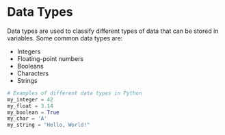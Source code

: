 # Data Types

Data types are used to classify different types of data that can be stored in variables. Some common data types are:

- Integers
- Floating-point numbers
- Booleans
- Characters
- Strings

```python
# Examples of different data types in Python
my_integer = 42
my_float = 3.14
my_boolean = True
my_char = 'A'
my_string = "Hello, World!"
```